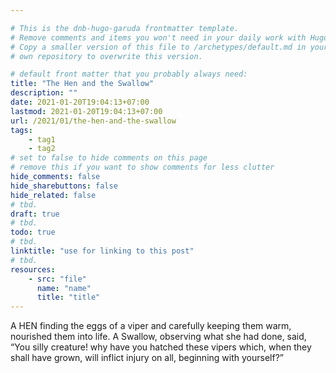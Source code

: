 ```yaml
---

# This is the dnb-hugo-garuda frontmatter template. 
# Remove comments and items you won't need in your daily work with Hugo.
# Copy a smaller version of this file to /archetypes/default.md in your
# own repository to overwrite this version.

# default front matter that you probably always need:
title: "The Hen and the Swallow"
description: ""
date: 2021-01-20T19:04:13+07:00
lastmod: 2021-01-20T19:04:13+07:00
url: /2021/01/the-hen-and-the-swallow
tags:
    - tag1
    - tag2
# set to false to hide comments on this page
# remove this if you want to show comments for less clutter
hide_comments: false
hide_sharebuttons: false
hide_related: false
# tbd.
draft: true
# tbd.
todo: true
# tbd.
linktitle: "use for linking to this post"
# tbd.
resources:
    - src: "file"
      name: "name"
      title: "title"
---
```

A HEN finding the eggs of a viper and carefully keeping them warm, nourished them into life. A Swallow, observing what she had done, said, “You silly creature! why have you hatched these vipers which, when they shall have grown, will inflict injury on all, beginning with yourself?”
